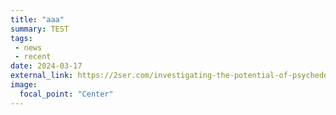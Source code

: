 ```yaml
---
title: "aaa"
summary: TEST
tags:
 - news
 - recent
date: 2024-03-17
external_link: https://2ser.com/investigating-the-potential-of-psychedelics-in-psychotherapy-with-dr-vince-polito/
image:
  focal_point: "Center"
---
```

